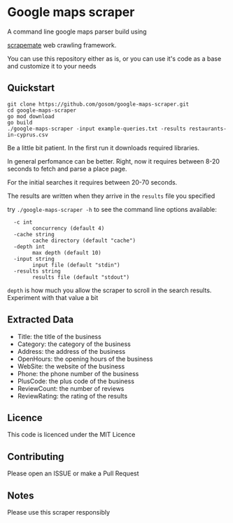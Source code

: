 # Google maps scraper

A command line google maps parser build using 

[scrapemate](https://github.com/gosom/scrapemate) web crawling framework.

You can use this repository either as is, or you can use it's code as a base and
customize it to your needs

## Quickstart

```
git clone https://github.com/gosom/google-maps-scraper.git
cd google-maps-scraper
go mod download
go build
./google-maps-scraper -input example-queries.txt -results restaurants-in-cyprus.csv
```

Be a little bit patient. In the first run it downloads required libraries.

In general perfomance can be better. Right, now it requires between 8-20 seconds to fetch and parse 
a place page.

For the initial searches it requires between 20-70 seconds. 

The results are written when they arrive in the `results` file you specified

try `./google-maps-scraper -h` to see the command line options available:

```
  -c int
        concurrency (default 4)
  -cache string
        cache directory (default "cache")
  -depth int
        max depth (default 10)
  -input string
        input file (default "stdin")
  -results string
        results file (default "stdout")
```

`depth` is how much you allow the scraper to scroll in the search results. 
Experiment with that value a bit


## Extracted Data

- Title: the title of the business
- Category: the category of the business
- Address: the address of the business
- OpenHours: the opening hours of the business
- WebSite: the website of the business
- Phone: the phone number of the business
- PlusCode: the plus code of the business
- ReviewCount: the number of reviews
- ReviewRating: the rating of the results

## Licence

This code is licenced under the MIT Licence


## Contributing

Please open an ISSUE or make a Pull Request


## Notes

Please use this scraper responsibly

